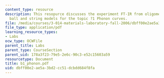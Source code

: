 ```yaml
---
content_type: resource
description: This resopurce discusses the experiment FT-IR from oligomers to polymers;
  ball and string models for the topic ?1 Phonon curves.
file: /media/courses/3-014-materials-laboratory-fall-2006/dbff00e2ae5a3bd2cc51dcbdd684f8fa_b1_phonon.pdf
file_type: application/pdf
learning_resource_types:
- Labs
ocw_type: OCWFile
parent_title: Labs
parent_type: CourseSection
parent_uid: 178a3f23-79e5-2e6c-90c3-e52c15603a59
resourcetype: Document
title: b1_phonon.pdf
uid: dbff00e2-ae5a-3bd2-cc51-dcbdd684f8fa
---
```

